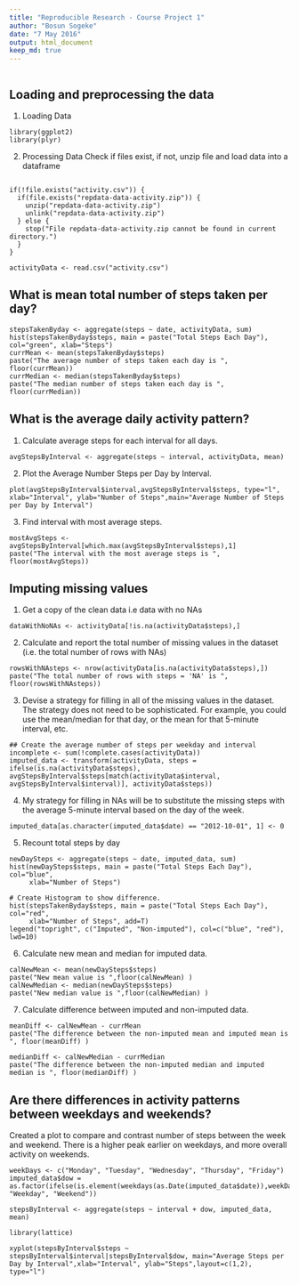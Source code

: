 ```yaml
---
title: "Reproducible Research - Course Project 1"
author: "Bosun Sogeke"
date: "7 May 2016"
output: html_document
keep_md: true
---
```

```{r setoptions, echo=TRUE}
```

## Loading and preprocessing the data
1. Loading Data
```{r}
library(ggplot2)
library(plyr)
```
2. Processing Data
Check if files exist, if not, unzip file and load data into a dataframe
```{r}

if(!file.exists("activity.csv")) {
  if(file.exists("repdata-data-activity.zip")) {
    unzip("repdata-data-activity.zip")
    unlink("repdata-data-activity.zip")
  } else {
    stop("File repdata-data-activity.zip cannot be found in current directory.")
  }
}

activityData <- read.csv("activity.csv")
```


## What is mean total number of steps taken per day?

```{r}
stepsTakenByday <- aggregate(steps ~ date, activityData, sum)
hist(stepsTakenByday$steps, main = paste("Total Steps Each Day"), col="green", xlab="Steps")
currMean <- mean(stepsTakenByday$steps)
paste("The average number of steps taken each day is ", floor(currMean))
currMedian <- median(stepsTakenByday$steps)
paste("The median number of steps taken each day is ", floor(currMedian))
```

## What is the average daily activity pattern?
1. Calculate average steps for each interval for all days.
```{r}
avgStepsByInterval <- aggregate(steps ~ interval, activityData, mean)
```

2. Plot the Average Number Steps per Day by Interval.
```{r}
plot(avgStepsByInterval$interval,avgStepsByInterval$steps, type="l", xlab="Interval", ylab="Number of Steps",main="Average Number of Steps per Day by Interval")
```

3. Find interval with most average steps.

```{r}
mostAvgSteps <- avgStepsByInterval[which.max(avgStepsByInterval$steps),1]
paste("The interval with the most average steps is ", floor(mostAvgSteps))
```


## Imputing missing values
1. Get a copy of the clean data i.e data with no NAs
```{r}
dataWithNoNAs <- activityData[!is.na(activityData$steps),]
```

2. Calculate and report the total number of missing values in the dataset (i.e. the total number of rows with NAs)
```{r}
rowsWithNAsteps <- nrow(activityData[is.na(activityData$steps),])
paste("The total number of rows with steps = 'NA' is ", floor(rowsWithNAsteps)) 
```

3. Devise a strategy for filling in all of the missing values in the dataset. The strategy does not need to be sophisticated. For example, you could use the mean/median for that day, or the mean for that 5-minute interval, etc.
```{r}
## Create the average number of steps per weekday and interval
incomplete <- sum(!complete.cases(activityData))
imputed_data <- transform(activityData, steps = ifelse(is.na(activityData$steps), avgStepsByInterval$steps[match(activityData$interval, avgStepsByInterval$interval)], activityData$steps))
```

4. My strategy for filling in NAs will be to substitute the missing steps with the average 5-minute interval based on the day of the week.
```{r}
imputed_data[as.character(imputed_data$date) == "2012-10-01", 1] <- 0
```

5. Recount total steps by day
```{r}
newDaySteps <- aggregate(steps ~ date, imputed_data, sum)
hist(newDaySteps$steps, main = paste("Total Steps Each Day"), col="blue",
     xlab="Number of Steps")

# Create Histogram to show difference. 
hist(stepsTakenByday$steps, main = paste("Total Steps Each Day"), col="red",
     xlab="Number of Steps", add=T)
legend("topright", c("Imputed", "Non-imputed"), col=c("blue", "red"), lwd=10)
```

6. Calculate new mean and median for imputed data.
```{r}
calNewMean <- mean(newDaySteps$steps)
paste("New mean value is ",floor(calNewMean) )
calNewMedian <- median(newDaySteps$steps)
paste("New median value is ",floor(calNewMedian) )
```

7. Calculate difference between imputed and non-imputed data.
```{r}
meanDiff <- calNewMean - currMean
paste("The difference between the non-imputed mean and imputed mean is ", floor(meanDiff) )

medianDiff <- calNewMedian - currMedian
paste("The difference between the non-imputed median and imputed median is ", floor(medianDiff) )
```
## Are there differences in activity patterns between weekdays and weekends?
Created a plot to compare and contrast number of steps between the week and weekend. There is a higher peak earlier on weekdays, and more overall activity on weekends.

```{r}
weekDays <- c("Monday", "Tuesday", "Wednesday", "Thursday", "Friday")
imputed_data$dow = as.factor(ifelse(is.element(weekdays(as.Date(imputed_data$date)),weekDays), "Weekday", "Weekend"))

stepsByInterval <- aggregate(steps ~ interval + dow, imputed_data, mean)

library(lattice)

xyplot(stepsByInterval$steps ~ stepsByInterval$interval|stepsByInterval$dow, main="Average Steps per Day by Interval",xlab="Interval", ylab="Steps",layout=c(1,2), type="l")
```
